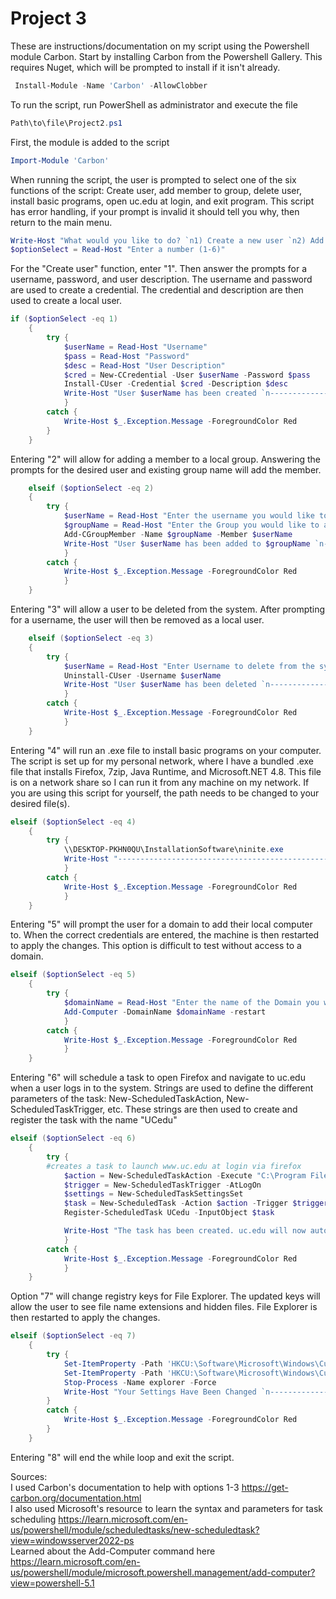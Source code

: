 # Project 3

These are instructions/documentation on my script using the Powershell module Carbon.
Start by installing Carbon from the Powershell Gallery. This requires Nuget, which will be prompted to install if it isn't already.
```powershell
 Install-Module -Name 'Carbon' -AllowClobber
```
To run the script, run PowerShell as administrator and execute the file
```powershell
Path\to\file\Project2.ps1
```
First, the module is added to the script 
```powershell
Import-Module 'Carbon'
```
When running the script, the user is prompted to select one of the six functions of the script: Create user, add member to group, delete user, install basic programs, open uc.edu at login, and exit program. This script has error handling, if your prompt is invalid it should tell you why, then return to the main menu.
```powershell
Write-Host "What would you like to do? `n1) Create a new user `n2) Add a user to a group `n3) Delete a user `n4) Install basic programs on this computer `n5) Open uc.edu on login `n6) Exit the program"
$optionSelect = Read-Host "Enter a number (1-6)"
```
For the "Create user" function, enter "1". Then answer the prompts for a username, password, and user description. The username and password are used to create a credential. The credential and description are then used to create a local user. 
```powershell
if ($optionSelect -eq 1)
    {
        try {
            $userName = Read-Host "Username"
            $pass = Read-Host "Password"
            $desc = Read-Host "User Description"
            $cred = New-CCredential -User $userName -Password $pass
            Install-CUser -Credential $cred -Description $desc
            Write-Host "User $userName has been created `n------------------------------------------------"  
            }
        catch {
            Write-Host $_.Exception.Message -ForegroundColor Red
        }
    }
```
Entering "2" will allow for adding a member to a local group. Answering the prompts for the desired user and existing group name will add the member.
```powershell
    elseif ($optionSelect -eq 2)
    {
        try {
            $userName = Read-Host "Enter the username you would like to add to a group"
            $groupName = Read-Host "Enter the Group you would like to add the member to"
            Add-CGroupMember -Name $groupName -Member $userName
            Write-Host "User $userName has been added to $groupName `n------------------------------------------------"
            }
        catch {
            Write-Host $_.Exception.Message -ForegroundColor Red
            }
    }
```
Entering "3" will allow a user to be deleted from the system. After prompting for a username, the user will then be removed as a local user.
```powershell
    elseif ($optionSelect -eq 3)
    {
        try {
            $userName = Read-Host "Enter Username to delete from the system"
            Uninstall-CUser -Username $userName
            Write-Host "User $userName has been deleted `n------------------------------------------------"
            }
        catch {
            Write-Host $_.Exception.Message -ForegroundColor Red
            }
    }
```
Entering "4" will run an .exe file to install basic programs on your computer. The script is set up for my personal network, where I have a bundled .exe file that installs Firefox, 7zip, Java Runtime, and Microsoft.NET 4.8. This file is on a network share so I can run it from any machine on my network. If you are using this script for yourself, the path needs to be changed to your desired file(s).
```powershell
elseif ($optionSelect -eq 4)
    {
        try {
            \\DESKTOP-PKHN0QU\InstallationSoftware\ninite.exe
            Write-Host "------------------------------------------------"
            }
        catch {
            Write-Host $_.Exception.Message -ForegroundColor Red
            }
    }
```
Entering "5" will prompt the user for a domain to add their local computer to. When the correct credentials are entered, the machine is then restarted to apply the changes. This option is difficult to test without access to a domain.
```powershell
elseif ($optionSelect -eq 5)
    {
        try {
            $domainName = Read-Host "Enter the name of the Domain you would like to join"
            Add-Computer -DomainName $domainName -restart
            }
        catch {
            Write-Host $_.Exception.Message -ForegroundColor Red
            }
    }
```
Entering "6" will schedule a task to open Firefox and navigate to uc.edu when a user logs in to the system. Strings are used to define the different parameters of the task: New-ScheduledTaskAction, New-ScheduledTaskTrigger, etc. These strings are then used to create and register the task with the name "UCedu"
```powershell
elseif ($optionSelect -eq 6)
    {
        try {
        #creates a task to launch www.uc.edu at login via firefox
            $action = New-ScheduledTaskAction -Execute "C:\Program Files\Mozilla Firefox\firefox.exe" -Argument "https://www.uc.edu/"
            $trigger = New-ScheduledTaskTrigger -AtLogOn
            $settings = New-ScheduledTaskSettingsSet
            $task = New-ScheduledTask -Action $action -Trigger $trigger -Settings $settings
            Register-ScheduledTask UCedu -InputObject $task

            Write-Host "The task has been created. uc.edu will now automatically open at login `n------------------------------------------------"
            }
        catch {
            Write-Host $_.Exception.Message -ForegroundColor Red
            }
    }
```
Option "7" will change registry keys for File Explorer. The updated keys will allow the user to see file name extensions and hidden files. File Explorer is then restarted to apply the changes.
```powershell
elseif ($optionSelect -eq 7)
    {
        try {
            Set-ItemProperty -Path 'HKCU:\Software\Microsoft\Windows\CurrentVersion\Explorer\Advanced' -Name 'Hidden' -Value 1
            Set-ItemProperty -Path 'HKCU:\Software\Microsoft\Windows\CurrentVersion\Explorer\Advanced' -Name 'HideFileExt' -Value 0
            Stop-Process -Name explorer -Force
            Write-Host "Your Settings Have Been Changed `n------------------------------------------------"
        }
        catch {
            Write-Host $_.Exception.Message -ForegroundColor Red
        }
    }
```
Entering "8" will end the while loop and exit the script.

Sources:<br>
I used Carbon's documentation to help with options 1-3 https://get-carbon.org/documentation.html<br>
I also used Microsoft's resource to learn the syntax and parameters for task scheduling https://learn.microsoft.com/en-us/powershell/module/scheduledtasks/new-scheduledtask?view=windowsserver2022-ps<br>
Learned about the Add-Computer command here https://learn.microsoft.com/en-us/powershell/module/microsoft.powershell.management/add-computer?view=powershell-5.1




